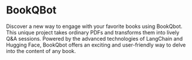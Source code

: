 # BookQBot
Discover a new way to engage with your favorite books using BookQbot. This unique project takes ordinary PDFs and transforms them into lively Q&amp;A sessions. Powered by the advanced technologies of LangChain and Hugging Face, BookQbot offers an exciting and user-friendly way to delve into the content of any book.
